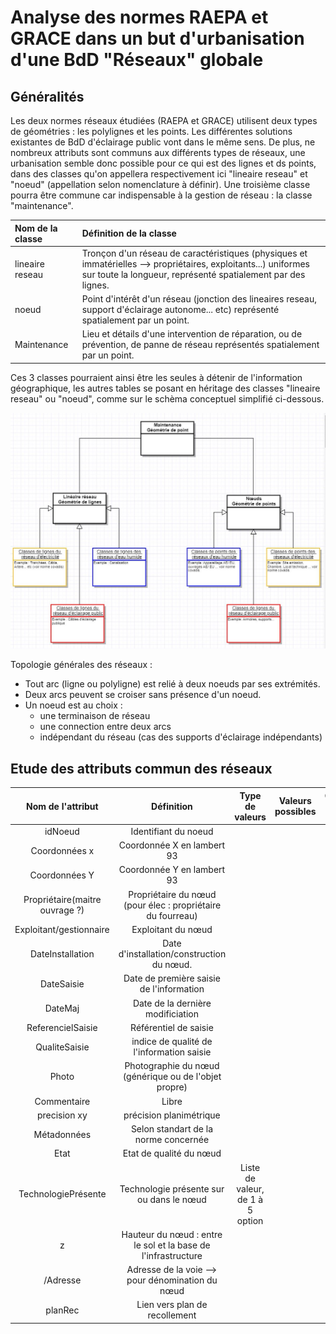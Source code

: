 # Analyse des normes RAEPA et GRACE dans un but d'urbanisation d'une BdD "Réseaux" globale

## Généralités

Les deux normes réseaux étudiées (RAEPA et GRACE) utilisent deux types de géométries : les polylignes et les points. Les différentes solutions existantes de BdD d'éclairage public vont dans le même sens. De plus, ne nombreux attributs sont communs aux différents types de réseaux, une urbanisation semble donc possible pour ce qui est des lignes et ds points, dans des classes qu'on appellera respectivement ici "lineaire reseau" et "noeud" (appellation selon nomenclature à définir).
Une troisième classe pourra être commune car indispensable à la gestion de réseau : la classe "maintenance".

|Nom de la classe|Définition de la classe|
|:---|:---|
|lineaire reseau | Tronçon d'un réseau de caractéristiques (physiques et immatérielles --> propriétaires, exploitants...) uniformes sur toute la longueur, représenté spatialement par des lignes. |
|noeud| Point d'intérêt d'un réseau (jonction des lineaires reseau, support d'éclairage autonome... etc) représenté spatialement par un point.|
|Maintenance|Lieu et détails d'une intervention de réparation, ou de prévention, de panne de réseau représentés spatialement par un point. |

Ces 3 classes pourraient ainsi être les seules à détenir de l'information géographique, les autres tables se posant en héritage des classes "lineaire reseau" ou "noeud", comme sur le schèma conceptuel simplifié ci-dessous.  

![UML urbanisation simplifié](/UML_simple_urbanisation.jpg)

Topologie générales des réseaux : 

- Tout arc (ligne ou polyligne) est relié à deux noeuds par ses extrémités.
- Deux arcs peuvent se croiser sans présence d'un noeud. 
- Un noeud est au choix : 
  - une terminaison de réseau
  - une connection entre deux arcs
  - indépendant du réseau (cas des supports d'éclairage indépendants)

## Etude des attributs commun des réseaux

**Nom de l'attribut**|**Définition**|**Type de valeurs**|**Valeurs possibles**|**Contraintes sur l'attribut**
:-----:|:-----:|:-----:|:-----:|:-----:
idNoeud|Identifiant du noeud| | | 
Coordonnées x|Coordonnée X en lambert 93| | | 
Coordonnées Y|Coordonnée Y en lambert 93| | | 
Propriétaire(maitre ouvrage ?)|Propriétaire du nœud (pour élec : propriétaire du fourreau)| | | 
Exploitant/gestionnaire|Exploitant du nœud| | | 
DateInstallation|Date d'installation/construction du nœud. | | | 
DateSaisie|Date de première saisie de l'information| | | 
DateMaj|Date de la dernière modificiation| | | 
ReferencielSaisie|Référentiel de saisie | | | 
QualiteSaisie|indice de qualité de l'information saisie| | | 
Photo|Photographie du nœud (générique ou de l'objet propre)| | | 
Commentaire|Libre| | | 
precision xy|précision planimétrique| | | 
Métadonnées|Selon standart de la norme concernée| | | 
Etat|Etat de qualité du nœud| | | 
TechnologiePrésente|Technologie présente sur ou dans le nœud|Liste de valeur, de 1 à 5 option| | 
z|Hauteur du nœud : entre le sol et la base de l'infrastructure| | | 
/Adresse|Adresse de la voie --> pour dénomination du nœud| | | 
planRec|Lien vers plan de recollement| | | 
